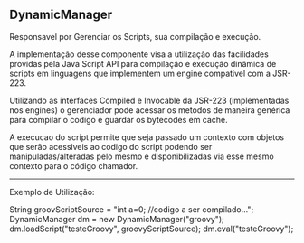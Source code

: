 DynamicManager 
---------------------------------------------------------------------------------------------------
Responsavel por Gerenciar os Scripts, sua compilação e execução.

A implementação desse componente visa a utilização das facilidades providas pela Java Script API para compilação e execução dinâmica de scripts em linguagens que implementem um engine compativel com a JSR-223.

Utilizando as interfaces Compiled e Invocable da JSR-223 (implementadas nos engines) o gerenciador pode acessar os metodos de maneira genérica para compilar o codigo e guardar os bytecodes em cache.

A execucao do script permite que seja passado um contexto com objetos que serão acessiveis ao codigo do script podendo ser manipuladas/alteradas pelo mesmo e disponibilizadas via esse mesmo contexto para o código chamador.

---------------------------------------------------------------------------------------------------
Exemplo de Utilização:

 String groovScriptSource = "int a=0; //codigo a ser compilado..."; 
 DynamicManager dm = new DynamicManager("groovy");
 dm.loadScript("testeGroovy", groovyScriptSource);
 dm.eval("testeGroovy");
